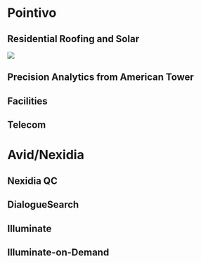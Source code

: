 # Pointivo

## Residential Roofing and Solar

[<img src="https://www.google.com/url?sa=i&url=https%3A%2F%2Fwww.bizjournals.com%2Fatlanta%2Finno%2Fstories%2Ffundings%2F2019%2F02%2F19%2Fpointivo-raises-7m-in-round-led-by-bip-capital.html&psig=AOvVaw3z7TUklOVwLiwtEEgZu2ef&ust=1751911308130000&source=images&cd=vfe&opi=89978449&ved=0CBQQjRxqFwoTCJCK2a7oqI4DFQAAAAAdAAAAABBH">](https://pointivo.com/industries/solar-roofing/)

## Precision Analytics from American Tower

## Facilities

## Telecom

# Avid/Nexidia

## Nexidia QC

## DialogueSearch

## Illuminate

## Illuminate-on-Demand
